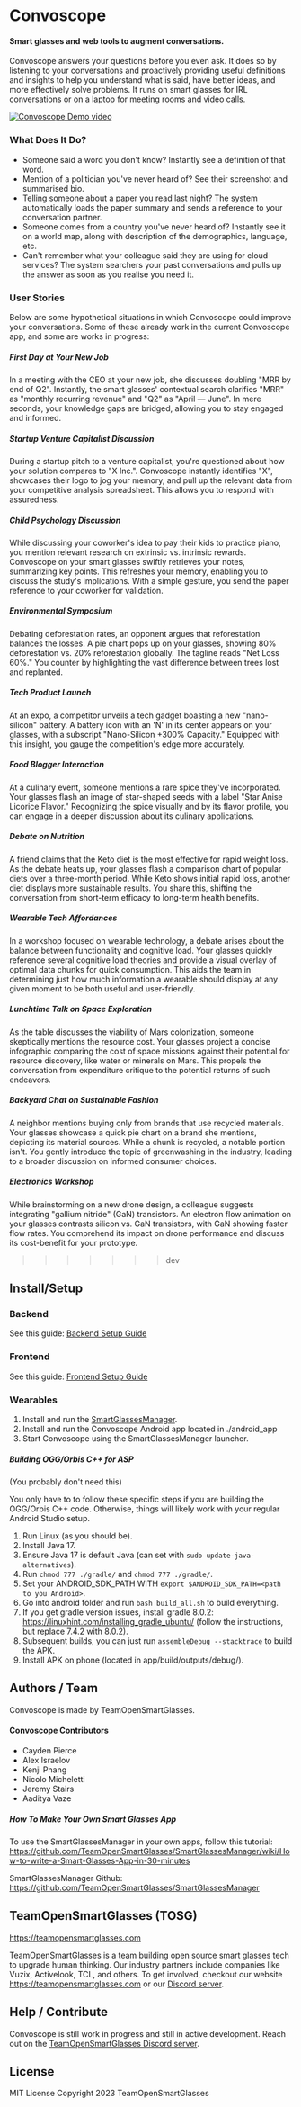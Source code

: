 # Convoscope

#### Smart glasses and web tools to augment conversations.

Convoscope answers your questions before you even ask. It does so by listening to your conversations and proactively providing useful definitions and insights to help you understand what is said, have better ideas, and more effectively solve problems. It runs on smart glasses for IRL conversations or on a laptop for meeting rooms and video calls.

[![Convoscope Demo video](./convoscope_play_video.jpg)](https://www.youtube.com/watch?v=3n6DzuYQ_v8 "Convoscope Demo")

### What Does It Do?

- Someone said a word you don't know? Instantly see a definition of that word.
- Mention of a politician you've never heard of? See their screenshot and summarised bio.
- Telling someone about a paper you read last night? The system automatically loads the paper summary and sends a reference to your conversation partner.
- Someone comes from a country you've never heard of? Instantly see it on a world map, along with description of the demographics, language, etc.
- Can't remember what your colleague said they are using for cloud services? The system searchers your past conversations and pulls up the answer as soon as you realise you need it.

### User Stories

Below are some hypothetical situations in which Convoscope could improve your conversations. Some of these already work in the current Convoscope app, and some are works in progress:

##### First Day at Your New Job

In a meeting with the CEO at your new job, she discusses doubling "MRR by end of Q2". Instantly, the smart glasses' contextual search clarifies "MRR" as "monthly recurring revenue" and "Q2" as "April — June". In mere seconds, your knowledge gaps are bridged, allowing you to stay engaged and informed.

##### Startup Venture Capitalist Discussion

During a startup pitch to a venture capitalist, you're questioned about how your solution compares to "X Inc.". Convoscope instantly identifies "X", showcases their logo to jog your memory, and pull up the relevant data from your competitive analysis spreadsheet. This allows you to respond with assuredness.

##### Child Psychology Discussion

While discussing your coworker's idea to pay their kids to practice piano, you mention relevant research on extrinsic vs. intrinsic rewards. Convoscope on your smart glasses swiftly retrieves your notes, summarizing key points. This refreshes your memory, enabling you to discuss the study's implications. With a simple gesture, you send the paper reference to your coworker for validation.

##### Environmental Symposium

Debating deforestation rates, an opponent argues that reforestation balances the losses. A pie chart pops up on your glasses, showing 80% deforestation vs. 20% reforestation globally. The tagline reads "Net Loss 60%." You counter by highlighting the vast difference between trees lost and replanted.

##### Tech Product Launch

At an expo, a competitor unveils a tech gadget boasting a new "nano-silicon" battery. A battery icon with an 'N' in its center appears on your glasses, with a subscript "Nano-Silicon +300% Capacity." Equipped with this insight, you gauge the competition's edge more accurately.

##### Food Blogger Interaction

At a culinary event, someone mentions a rare spice they've incorporated. Your glasses flash an image of star-shaped seeds with a label "Star Anise Licorice Flavor." Recognizing the spice visually and by its flavor profile, you can engage in a deeper discussion about its culinary applications.

##### Debate on Nutrition

A friend claims that the Keto diet is the most effective for rapid weight loss. As the debate heats up, your glasses flash a comparison chart of popular diets over a three-month period. While Keto shows initial rapid loss, another diet displays more sustainable results. You share this, shifting the conversation from short-term efficacy to long-term health benefits.

##### Wearable Tech Affordances

In a workshop focused on wearable technology, a debate arises about the balance between functionality and cognitive load. Your glasses quickly reference several cognitive load theories and provide a visual overlay of optimal data chunks for quick consumption. This aids the team in determining just how much information a wearable should display at any given moment to be both useful and user-friendly.

##### Lunchtime Talk on Space Exploration

As the table discusses the viability of Mars colonization, someone skeptically mentions the resource cost. Your glasses project a concise infographic comparing the cost of space missions against their potential for resource discovery, like water or minerals on Mars. This propels the conversation from expenditure critique to the potential returns of such endeavors.

##### Backyard Chat on Sustainable Fashion

A neighbor mentions buying only from brands that use recycled materials. Your glasses showcase a quick pie chart on a brand she mentions, depicting its material sources. While a chunk is recycled, a notable portion isn't. You gently introduce the topic of greenwashing in the industry, leading to a broader discussion on informed consumer choices.

##### Electronics Workshop

While brainstorming on a new drone design, a colleague suggests integrating "gallium nitride" (GaN) transistors. An electron flow animation on your glasses contrasts silicon vs. GaN transistors, with GaN showing faster flow rates. You comprehend its impact on drone performance and discuss its cost-benefit for your prototype.

>>>>>>> dev
## Install/Setup

### Backend

See this guide: [Backend Setup Guide](./server/README.md)

### Frontend

See this guide: [Frontend Setup Guide](./web_frontend/README.md)

### Wearables

1. Install and run the [SmartGlassesManager](https://github.com/TeamOpenSmartGlasses/SmartGlassesManager).
2. Install and run the Convoscope Android app located in ./android_app
3. Start Convoscope using the SmartGlassesManager launcher.

##### Building OGG/Orbis C++ for ASP

(You probably don't need this)

You only have to to follow these specific steps if you are building the OGG/Orbis C++ code. Otherwise, things will likely work with your regular Android Studio setup.

1. Run Linux (as you should be).
2. Install Java 17.
3. Ensure Java 17 is default Java (can set with `sudo update-java-alternatives`).
4. Run `chmod 777 ./gradle/` and `chmod 777 ./gradle/`.
5. Set your ANDROID_SDK_PATH WITH `export $ANDROID_SDK_PATH=<path to you Android>`.
6. Go into android folder and run `bash build_all.sh` to build everything.
7. If you get gradle version issues, install gradle 8.0.2: https://linuxhint.com/installing_gradle_ubuntu/ (follow the instructions, but replace 7.4.2 with 8.0.2).
8. Subsequent builds, you can just run `assembleDebug --stacktrace` to build the APK.
9. Install APK on phone (located in app/build/outputs/debug/).

## Authors / Team

Convoscope is made by TeamOpenSmartGlasses.

#### Convoscope Contributors

- Cayden Pierce
- Alex Israelov
- Kenji Phang
- Nicolo Micheletti
- Jeremy Stairs
- Aaditya Vaze

##### How To Make Your Own Smart Glasses App

To use the SmartGlassesManager in your own apps, follow this tutorial: https://github.com/TeamOpenSmartGlasses/SmartGlassesManager/wiki/How-to-write-a-Smart-Glasses-App-in-30-minutes

SmartGlassesManager Github: https://github.com/TeamOpenSmartGlasses/SmartGlassesManager

## TeamOpenSmartGlasses (TOSG)

https://teamopensmartglasses.com

TeamOpenSmartGlasses is a team building open source smart glasses tech to upgrade human thinking. Our industry partners include companies like Vuzix, Activelook, TCL, and others. To get involved, checkout our website https://teamopensmartglasses.com or our [Discord server](https://discord.gg/bAKsjh8CtE).

## Help / Contribute 

Convoscope is still work in progress and still in active development. Reach out on the [TeamOpenSmartGlasses Discord server](https://discord.gg/bAKsjh8CtE).

## License

MIT License Copyright 2023 TeamOpenSmartGlasses
